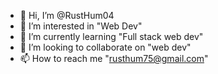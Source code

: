 - 👋 Hi, I’m @RustHum04
- 👀 I’m interested in "Web Dev"
- 🌱 I’m currently learning "Full stack web dev"
- 💞️ I’m looking to collaborate on "web dev"
- 📫 How to reach me "rusthum75@gmail.com"

<!---
RustHum04/RustHum04 is a ✨ special ✨ repository because its `README.md` (this file) appears on your GitHub profile.
You can click the Preview link to take a look at your changes.
--->
